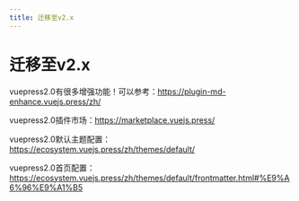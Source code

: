 ```yaml
---
title: 迁移至v2.x
---
```


# 迁移至v2.x

vuepress2.0有很多增强功能！可以参考：<https://plugin-md-enhance.vuejs.press/zh/>  

vuepress2.0插件市场：<https://marketplace.vuejs.press/>  

vuepress2.0默认主题配置：<https://ecosystem.vuejs.press/zh/themes/default/>  

vuepress2.0首页配置：<https://ecosystem.vuejs.press/zh/themes/default/frontmatter.html#%E9%A6%96%E9%A1%B5>  



